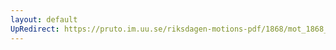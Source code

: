 ```yaml
---
layout: default
UpRedirect: https://pruto.im.uu.se/riksdagen-motions-pdf/1868/mot_1868__ak__115/mot_1868__ak__115-003.pdf
---
```

